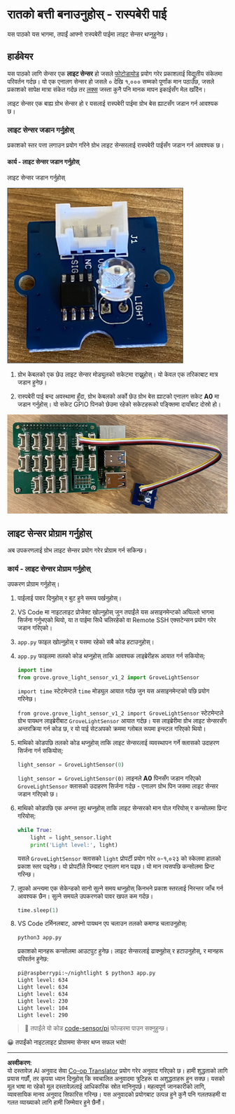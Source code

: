 <!--
CO_OP_TRANSLATOR_METADATA:
{
  "original_hash": "ea733bd0cdf2479e082373f765a08678",
  "translation_date": "2025-08-27T12:36:33+00:00",
  "source_file": "1-getting-started/lessons/3-sensors-and-actuators/pi-sensor.md",
  "language_code": "ne"
}
-->
# रातको बत्ती बनाउनुहोस् - रास्पबेरी पाई

यस पाठको यस भागमा, तपाईं आफ्नो रास्पबेरी पाईमा लाइट सेन्सर थप्नुहुनेछ।

## हार्डवेयर

यस पाठको लागि सेन्सर एक **लाइट सेन्सर** हो जसले [फोटोडायोड](https://wikipedia.org/wiki/Photodiode) प्रयोग गरेर प्रकाशलाई विद्युतीय संकेतमा परिवर्तन गर्दछ। यो एक एनालग सेन्सर हो जसले ० देखि १,००० सम्मको पूर्णांक मान पठाउँछ, जसले प्रकाशको सापेक्ष मात्रा संकेत गर्दछ तर [लक्स](https://wikipedia.org/wiki/Lux) जस्ता कुनै पनि मानक मापन इकाईसँग मेल खाँदैन।

लाइट सेन्सर एक बाह्य ग्रोभ सेन्सर हो र यसलाई रास्पबेरी पाईमा ग्रोभ बेस ह्याटसँग जडान गर्न आवश्यक छ।

### लाइट सेन्सर जडान गर्नुहोस्

प्रकाशको स्तर पत्ता लगाउन प्रयोग गरिने ग्रोभ लाइट सेन्सरलाई रास्पबेरी पाईसँग जडान गर्न आवश्यक छ।

#### कार्य - लाइट सेन्सर जडान गर्नुहोस्

लाइट सेन्सर जडान गर्नुहोस्

![ग्रोभ लाइट सेन्सर](../../../../../translated_images/grove-light-sensor.b8127b7c434e632d6bcdb57587a14e9ef69a268a22df95d08628f62b8fa5505c.ne.png)

1. ग्रोभ केबलको एक छेउ लाइट सेन्सर मोड्युलको सकेटमा राख्नुहोस्। यो केवल एक तरिकाबाट मात्र जडान हुनेछ।

1. रास्पबेरी पाई बन्द अवस्थामा हुँदा, ग्रोभ केबलको अर्को छेउ ग्रोभ बेस ह्याटको एनालग सकेट **A0** मा जडान गर्नुहोस्। यो सकेट GPIO पिनको छेउमा रहेको सकेटहरूको पङ्क्तिमा दायाँबाट दोस्रो हो।

![ग्रोभ लाइट सेन्सर सकेट A0 मा जडान गरिएको](../../../../../translated_images/pi-light-sensor.66cc1e31fa48cd7d5f23400d4b2119aa41508275cb7c778053a7923b4e972d7e.ne.png)

## लाइट सेन्सर प्रोग्राम गर्नुहोस्

अब उपकरणलाई ग्रोभ लाइट सेन्सर प्रयोग गरेर प्रोग्राम गर्न सकिन्छ।

### कार्य - लाइट सेन्सर प्रोग्राम गर्नुहोस्

उपकरण प्रोग्राम गर्नुहोस्।

1. पाईलाई पावर दिनुहोस् र बुट हुने समय पर्खनुहोस्।

1. VS Code मा नाइटलाइट प्रोजेक्ट खोल्नुहोस् जुन तपाईंले यस असाइनमेन्टको अघिल्लो भागमा सिर्जना गर्नुभएको थियो, या त पाईमा सिधै चलिरहेको वा Remote SSH एक्सटेन्सन प्रयोग गरेर जडान गरिएको।

1. `app.py` फाइल खोल्नुहोस् र यसमा रहेको सबै कोड हटाउनुहोस्।

1. `app.py` फाइलमा तलको कोड थप्नुहोस् ताकि आवश्यक लाइब्रेरीहरू आयात गर्न सकियोस्:

    ```python
    import time
    from grove.grove_light_sensor_v1_2 import GroveLightSensor
    ```

    `import time` स्टेटमेन्टले `time` मोड्युल आयात गर्दछ जुन यस असाइनमेन्टको पछि प्रयोग गरिनेछ।

    `from grove.grove_light_sensor_v1_2 import GroveLightSensor` स्टेटमेन्टले ग्रोभ पायथन लाइब्रेरीबाट `GroveLightSensor` आयात गर्दछ। यस लाइब्रेरीमा ग्रोभ लाइट सेन्सरसँग अन्तरक्रिया गर्न कोड छ, र यो पाई सेटअपको क्रममा ग्लोबल रूपमा इन्स्टल गरिएको थियो।

1. माथिको कोडपछि तलको कोड थप्नुहोस् ताकि लाइट सेन्सरलाई व्यवस्थापन गर्ने क्लासको उदाहरण सिर्जना गर्न सकियोस्:

    ```python
    light_sensor = GroveLightSensor(0)
    ```

    `light_sensor = GroveLightSensor(0)` लाइनले **A0** पिनसँग जडान गरिएको `GroveLightSensor` क्लासको उदाहरण सिर्जना गर्दछ - एनालग ग्रोभ पिन जसमा लाइट सेन्सर जडान गरिएको छ।

1. माथिको कोडपछि एक अनन्त लूप थप्नुहोस् ताकि लाइट सेन्सरको मान पोल गरियोस् र कन्सोलमा प्रिन्ट गरियोस्:

    ```python
    while True:
        light = light_sensor.light
        print('Light level:', light)
    ```

    यसले `GroveLightSensor` क्लासको `light` प्रोपर्टी प्रयोग गरेर ०-१,०२३ को स्केलमा हालको प्रकाश स्तर पढ्नेछ। यो प्रोपर्टीले पिनबाट एनालग मान पढ्छ। यो मान त्यसपछि कन्सोलमा प्रिन्ट गरिन्छ।

1. लूपको अन्त्यमा एक सेकेन्डको सानो सुत्ने समय थप्नुहोस् किनभने प्रकाश स्तरलाई निरन्तर जाँच गर्न आवश्यक छैन। सुत्ने समयले उपकरणको पावर खपत कम गर्दछ।

    ```python
    time.sleep(1)
    ```

1. VS Code टर्मिनलबाट, आफ्नो पायथन एप चलाउन तलको कमाण्ड चलाउनुहोस्:

    ```sh
    python3 app.py
    ```

    प्रकाशको मानहरू कन्सोलमा आउटपुट हुनेछ। लाइट सेन्सरलाई ढाक्नुहोस् र हटाउनुहोस्, र मानहरू परिवर्तन हुनेछ:

    ```output
    pi@raspberrypi:~/nightlight $ python3 app.py 
    Light level: 634
    Light level: 634
    Light level: 634
    Light level: 230
    Light level: 104
    Light level: 290
    ```

> 💁 तपाईंले यो कोड [code-sensor/pi](../../../../../1-getting-started/lessons/3-sensors-and-actuators/code-sensor/pi) फोल्डरमा पाउन सक्नुहुन्छ।

😀 तपाईंको नाइटलाइट प्रोग्राममा सेन्सर थप्न सफल भयो!

---

**अस्वीकरण**:  
यो दस्तावेज़ AI अनुवाद सेवा [Co-op Translator](https://github.com/Azure/co-op-translator) प्रयोग गरेर अनुवाद गरिएको छ। हामी शुद्धताको लागि प्रयास गर्छौं, तर कृपया ध्यान दिनुहोस् कि स्वचालित अनुवादमा त्रुटिहरू वा अशुद्धताहरू हुन सक्छ। यसको मूल भाषा मा रहेको मूल दस्तावेज़लाई आधिकारिक स्रोत मानिनुपर्छ। महत्वपूर्ण जानकारीको लागि, व्यावसायिक मानव अनुवाद सिफारिस गरिन्छ। यस अनुवादको प्रयोगबाट उत्पन्न हुने कुनै पनि गलतफहमी वा गलत व्याख्याको लागि हामी जिम्मेवार हुने छैनौं।